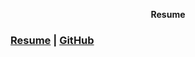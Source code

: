 <p align = "center">
  <b href=https://github.com/MatthewMacalalad/MatthewMacalalad/blob/master/ResumeUpdated.docx.pdf> Resume </b>
  
### [Resume](https://github.com/MatthewMacalalad/MatthewMacalalad/blob/master/ResumeUpdated.docx.pdf) | [GitHub](https://github.com/MatthewMacalalad/MatthewMacalalad/)

</p>
